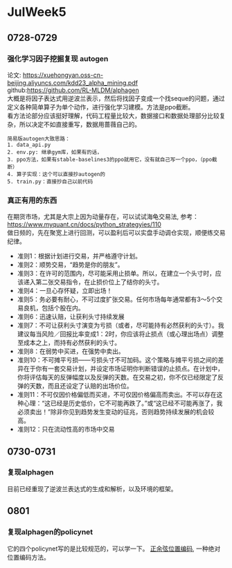 # JulWeek5
## 0728-0729
### 强化学习因子挖掘复现 autogen
论文: https://xuehongyan.oss-cn-beijing.aliyuncs.com/kdd23_alpha_mining.pdf <br>
github:https://github.com/RL-MLDM/alphagen <BR>
大概是将因子表达式用逆波兰表示，然后将找因子变成一个找seque的问题，通过定义各种简单算子为单个动作，进行强化学习建模。方法是ppo截断。<br>
看方法论部分应该挺好理解，代码工程量比较大，数据接口和数据处理部分比较复杂，所以决定不如直接重写，数据用蔷薇自己的。<br>
```
简易版autogen大致思路：
1. data_api.py 
2. env.py: 继承gym库，如果有的话， 
3. ppo方法，如果有stable-baselines3的ppo就用它，没有就自己写一个ppo，（ppo截断）
4. 算子实现：这个可以直接抄autogen的 
5. train.py：直接抄自己以前代码

```
### 真正有用的东西
在期货市场，尤其是大宗上因为动量存在，可以试试海龟交易法, 参考：https://www.myquant.cn/docs/python_strategyies/110 <br>
做日频的，先在聚宽上进行回测，可以盈利后可以实盘手动调仓实现，顺便练交易纪律。
* 准则1：根据计划进行交易，并严格遵守计划。
* 准则2：顺势交易，“趋势是你的朋友”。
* 准则3：在许可的范围内，尽可能采用止损单。所以，在建立一个头寸时，应该递入第二张交易指令，在止损价位上了结你的头寸。
* 准则4：一旦心存怀疑，立即出场！
* 准则5：务必要有耐心，不可过度扩张交易。任何市场每年通常都有3～5个交易良机，包括个股在内。
* 准则6：迅速认赔，让获利头寸持续发展
* 准则7：不可让获利头寸演变为亏损（或者，尽可能持有必然获利的头寸）。我建议每当风险／回报比率变成1：2时，你应该将止损点（或心理出场点）调整至成本之上，而持有必然获利的头寸。
* 准则8：在弱势中买进，在强势中卖出。
* 准则10：不可摊平亏损——亏损头寸不可加码。这个策略与摊平亏损之间的差异在于你有一套交易计划，并设定市场证明你判断错误的止损点。在计划中，你将评估每天的反弹幅度以及反弹的天数。在交易之初，你不仅已经限定了反弹的天数，而且还设定了认赔的出场价位。
* 准则11：不可仅因价格偏低而买进，不可仅因价格偏高而卖出。不可以存在这种心理：“这已经是历史低价，它不可能再跌了。”或“这已经不可能再涨了，我必须卖出！”除非你见到趋势发生变动的征兆，否则趋势持续发展的机会较高。
* 准则12：只在流动性高的市场中交易

## 0730-0731
### 复现alphagen
目前已经重现了逆波兰表达式的生成和解析，以及环境的框架。

## 0801 
### 复现alphagen的policynet
它的四个policynet写的是比较规范的，可以学一下。
[正余弦位置编码](https://zhuanlan.zhihu.com/p/580739696), 一种绝对位置编码方法。

